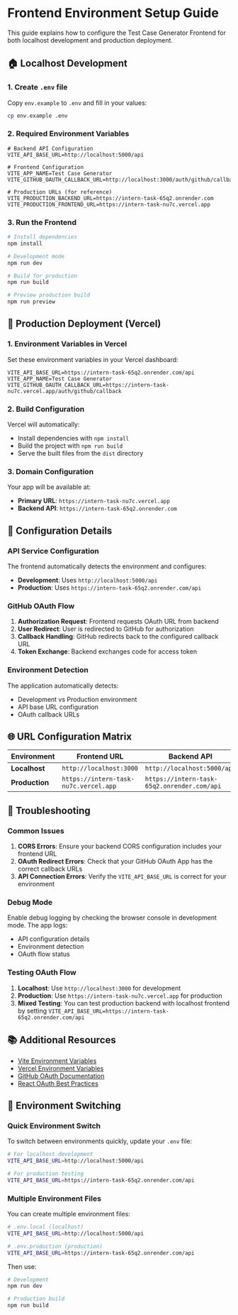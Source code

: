 # Frontend Environment Setup Guide

This guide explains how to configure the Test Case Generator Frontend for both localhost development and production deployment.

## 🏠 Localhost Development

### 1. Create `.env` file
Copy `env.example` to `.env` and fill in your values:

```bash
cp env.example .env
```

### 2. Required Environment Variables

```env
# Backend API Configuration
VITE_API_BASE_URL=http://localhost:5000/api

# Frontend Configuration
VITE_APP_NAME=Test Case Generator
VITE_GITHUB_OAUTH_CALLBACK_URL=http://localhost:3000/auth/github/callback

# Production URLs (for reference)
VITE_PRODUCTION_BACKEND_URL=https://intern-task-65q2.onrender.com
VITE_PRODUCTION_FRONTEND_URL=https://intern-task-nu7c.vercel.app
```

### 3. Run the Frontend

```bash
# Install dependencies
npm install

# Development mode
npm run dev

# Build for production
npm run build

# Preview production build
npm run preview
```

## 🚀 Production Deployment (Vercel)

### 1. Environment Variables in Vercel

Set these environment variables in your Vercel dashboard:

```env
VITE_API_BASE_URL=https://intern-task-65q2.onrender.com/api
VITE_APP_NAME=Test Case Generator
VITE_GITHUB_OAUTH_CALLBACK_URL=https://intern-task-nu7c.vercel.app/auth/github/callback
```

### 2. Build Configuration

Vercel will automatically:
- Install dependencies with `npm install`
- Build the project with `npm run build`
- Serve the built files from the `dist` directory

### 3. Domain Configuration

Your app will be available at:
- **Primary URL**: `https://intern-task-nu7c.vercel.app`
- **Backend API**: `https://intern-task-65q2.onrender.com`

## 🔧 Configuration Details

### API Service Configuration

The frontend automatically detects the environment and configures:

- **Development**: Uses `http://localhost:5000/api`
- **Production**: Uses `https://intern-task-65q2.onrender.com/api`

### GitHub OAuth Flow

1. **Authorization Request**: Frontend requests OAuth URL from backend
2. **User Redirect**: User is redirected to GitHub for authorization
3. **Callback Handling**: GitHub redirects back to the configured callback URL
4. **Token Exchange**: Backend exchanges code for access token

### Environment Detection

The application automatically detects:
- Development vs Production environment
- API base URL configuration
- OAuth callback URLs

## 🌐 URL Configuration Matrix

| Environment | Frontend URL | Backend API | OAuth Callback |
|-------------|--------------|-------------|----------------|
| **Localhost** | `http://localhost:3000` | `http://localhost:5000/api` | `http://localhost:3000/auth/github/callback` |
| **Production** | `https://intern-task-nu7c.vercel.app` | `https://intern-task-65q2.onrender.com/api` | `https://intern-task-nu7c.vercel.app/auth/github/callback` |

## 🚨 Troubleshooting

### Common Issues

1. **CORS Errors**: Ensure your backend CORS configuration includes your frontend URL
2. **OAuth Redirect Errors**: Check that your GitHub OAuth App has the correct callback URLs
3. **API Connection Errors**: Verify the `VITE_API_BASE_URL` is correct for your environment

### Debug Mode

Enable debug logging by checking the browser console in development mode. The app logs:
- API configuration details
- Environment detection
- OAuth flow status

### Testing OAuth Flow

1. **Localhost**: Use `http://localhost:3000` for development
2. **Production**: Use `https://intern-task-nu7c.vercel.app` for production
3. **Mixed Testing**: You can test production backend with localhost frontend by setting `VITE_API_BASE_URL=https://intern-task-65q2.onrender.com/api`

## 📚 Additional Resources

- [Vite Environment Variables](https://vitejs.dev/guide/env-and-mode.html)
- [Vercel Environment Variables](https://vercel.com/docs/concepts/projects/environment-variables)
- [GitHub OAuth Documentation](https://docs.github.com/en/developers/apps/building-oauth-apps)
- [React OAuth Best Practices](https://react.dev/learn/authentication)

## 🔄 Environment Switching

### Quick Environment Switch

To switch between environments quickly, update your `.env` file:

```bash
# For localhost development
VITE_API_BASE_URL=http://localhost:5000/api

# For production testing
VITE_API_BASE_URL=https://intern-task-65q2.onrender.com/api
```

### Multiple Environment Files

You can create multiple environment files:

```bash
# .env.local (localhost)
VITE_API_BASE_URL=http://localhost:5000/api

# .env.production (production)
VITE_API_BASE_URL=https://intern-task-65q2.onrender.com/api
```

Then use:
```bash
# Development
npm run dev

# Production build
npm run build
``` 